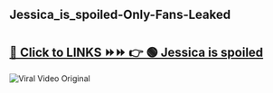 
 ## Jessica_is_spoiled-Only-Fans-Leaked

# <h2><a href="https://clipsfans.com/Jessica_is_spoiled&ref=git">🔗 Click to LINKS ⏩⏩ 👉 🟢 Jessica is spoiled </a></h2>

<a href="https://clipsfans.com/Jessica_is_spoiled&ref=git" rel="nofollow" data-target="animated-image.originalLink"><img src="https://i.ibb.co.com/xMMVF88/686577567.gif" alt="Viral Video Original" style="max-width: 100%; display: inline-block;" data-target="animated-image.originalImage"></a>
